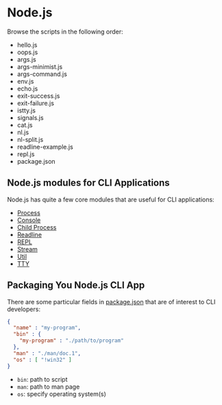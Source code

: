 # Node.js

Browse the scripts in the following order:

- hello.js
- oops.js
- args.js
- args-minimist.js
- args-command.js
- env.js
- echo.js
- exit-success.js
- exit-failure.js
- istty.js
- signals.js
- cat.js
- nl.js
- nl-split.js
- readline-example.js
- repl.js
- package.json

## Node.js modules for CLI Applications

Node.js has quite a few core modules that are useful for CLI applications:

- [Process](http://nodejs.org/api/process.html)
- [Console](http://nodejs.org/api/console.html)
- [Child Process](http://nodejs.org/api/child_process.html)
- [Readline](http://nodejs.org/api/readline.html)
- [REPL](http://nodejs.org/api/repl.html)
- [Stream](http://nodejs.org/api/stream.html)
- [Util](http://nodejs.org/api/util.html)
- [TTY](http://nodejs.org/api/tty.html)

## Packaging You Node.js CLI App

There are some particular fields in [package.json](https://www.npmjs.org/doc/files/package.json.html) that are of interest to CLI developers:

```json
{
  "name" : "my-program",
  "bin" : {
    "my-program" : "./path/to/program"
  },
  "man" : "./man/doc.1",
  "os" : [ "!win32" ]
}
```

- `bin`: path to script
- `man`: path to man page
- `os`: specify operating system(s)